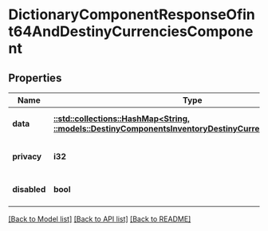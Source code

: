 # DictionaryComponentResponseOfint64AndDestinyCurrenciesComponent

## Properties
Name | Type | Description | Notes
------------ | ------------- | ------------- | -------------
**data** | [**::std::collections::HashMap<String, ::models::DestinyComponentsInventoryDestinyCurrenciesComponent>**](Destiny.Components.Inventory.DestinyCurrenciesComponent.md) |  | [optional] [default to null]
**privacy** | **i32** |  | [optional] [default to null]
**disabled** | **bool** | If true, this component is disabled. | [optional] [default to null]

[[Back to Model list]](../README.md#documentation-for-models) [[Back to API list]](../README.md#documentation-for-api-endpoints) [[Back to README]](../README.md)


